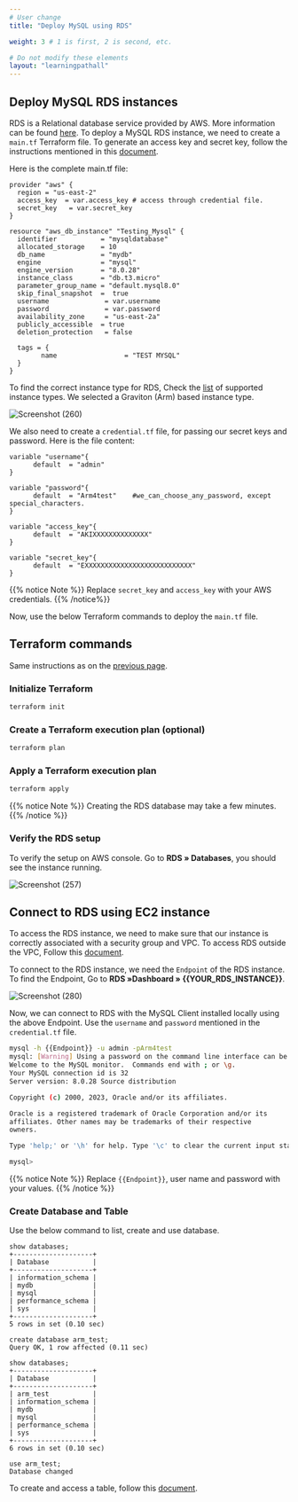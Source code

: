 ```yaml
---
# User change
title: "Deploy MySQL using RDS"

weight: 3 # 1 is first, 2 is second, etc.

# Do not modify these elements
layout: "learningpathall"
---
```



## Deploy MySQL RDS instances

RDS is a Relational database service provided by AWS. More information can be found [here](https://docs.aws.amazon.com/AmazonRDS/latest/UserGuide/CHAP_GettingStarted.CreatingConnecting.MySQL.html). To deploy a MySQL RDS instance, we need to create a `main.tf` Terraform file.
To generate an access key and secret key, follow the instructions mentioned in this [document](/learning-paths/server-and-cloud/mysql/ec2_deployment#generate-ssh-key-pair-on-local-host).

Here is the complete main.tf file:

```console
provider "aws" {
  region = "us-east-2"
  access_key  = var.access_key # access through credential file. 
  secret_key   = var.secret_key
}

resource "aws_db_instance" "Testing_Mysql" {
  identifier           = "mysqldatabase"
  allocated_storage    = 10
  db_name              = "mydb"
  engine               = "mysql"
  engine_version       = "8.0.28"
  instance_class       = "db.t3.micro"
  parameter_group_name = "default.mysql8.0"
  skip_final_snapshot  =  true
  username              = var.username
  password              = var.password
  availability_zone     = "us-east-2a"
  publicly_accessible  = true
  deletion_protection   = false

  tags = {
        name                 = "TEST MYSQL"
  }
}
``` 

To find the correct instance type for RDS, Check the [list](https://aws.amazon.com/rds/mysql/instance-types/) of supported instance types. We selected a Graviton (Arm) based instance type.

![Screenshot (260)](https://user-images.githubusercontent.com/92315883/209249327-3755d7ef-581b-456c-a64b-e2167080dd59.png)

We also need to create a `credential.tf` file, for passing our secret keys and password. Here is the file content:

```console
variable "username"{
      default  = "admin"
}

variable "password"{
      default  = "Arm4test"    #we_can_choose_any_password, except special_characters.
}

variable "access_key"{
      default  = "AKIXXXXXXXXXXXXXX"
}

variable "secret_key"{
      default  = "EXXXXXXXXXXXXXXXXXXXXXXXXXXX"
}
```

{{% notice Note %}}
Replace `secret_key` and `access_key` with your AWS credentials.
{{% /notice%}}

Now, use the below Terraform commands to deploy the `main.tf` file.

## Terraform commands

Same instructions as on the [previous page](/learning-paths/server-and-cloud/mysql/ec2_deployment#terraform-commands).

### Initialize Terraform

```bash
terraform init
```

### Create a Terraform execution plan (optional)

```bash
terraform plan
```

### Apply a Terraform execution plan

```bash
terraform apply
```      

{{% notice Note %}}
Creating the RDS database may take a few minutes.
{{% /notice %}}

### Verify the RDS setup

To verify the setup on AWS console. Go to **RDS » Databases**, you should see the instance running.  

![Screenshot (257)](https://user-images.githubusercontent.com/92315883/209247626-2df854ca-a781-46b0-aeba-076a23b0c1fb.png)

## Connect to RDS using EC2 instance

To access the RDS instance, we need to make sure that our instance is correctly associated with a security group and VPC. To access RDS outside the VPC, Follow this [document](https://docs.aws.amazon.com/AmazonRDS/latest/UserGuide/CHAP_CommonTasks.Connect.html).

To connect to the RDS instance, we need the `Endpoint` of the RDS instance. To find the Endpoint, Go to **RDS »Dashboard » {{YOUR_RDS_INSTANCE}}**.

![Screenshot (280)](https://user-images.githubusercontent.com/92315883/209741254-55b40b52-1c56-482a-ab48-e33f510a1cf6.png)


Now, we can connect to RDS with the MySQL Client installed locally using the above Endpoint. Use the `username` and `password` mentioned in the `credential.tf` file.

```bash { output_lines="2-15"}
mysql -h {{Endpoint}} -u admin -pArm4test
mysql: [Warning] Using a password on the command line interface can be insecure.
Welcome to the MySQL monitor.  Commands end with ; or \g.
Your MySQL connection id is 32
Server version: 8.0.28 Source distribution

Copyright (c) 2000, 2023, Oracle and/or its affiliates.

Oracle is a registered trademark of Oracle Corporation and/or its
affiliates. Other names may be trademarks of their respective
owners.

Type 'help;' or '\h' for help. Type '\c' to clear the current input statement.

mysql> 
```
{{% notice Note %}}
Replace `{{Endpoint}}`, user name and password with your values.
{{% /notice %}}


### Create Database and Table
Use the below command to list, create and use database.

```console { output_lines="2-11" }
show databases;
+--------------------+
| Database           |
+--------------------+
| information_schema |
| mydb               |
| mysql              |
| performance_schema |
| sys                |
+--------------------+
5 rows in set (0.10 sec)
```

```console { output_lines="2" }
create database arm_test;
Query OK, 1 row affected (0.11 sec)
```

```console { output_lines="2-12" }
show databases;
+--------------------+
| Database           |
+--------------------+
| arm_test           |
| information_schema |
| mydb               |
| mysql              |
| performance_schema |
| sys                |
+--------------------+
6 rows in set (0.10 sec)
```

```console { output_lines="2" }
use arm_test;
Database changed
```

To create and access a table, follow this [document](/learning-paths/server-and-cloud/mysql/ec2_deployment#access-database-and-create-table).

